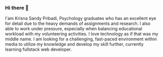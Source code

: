 ### Hi there 👋
I'am Krisna Sandy Pribadi, Psychology graduates who has an excellent eye for detail due to the heavy demands of assignments and research. I also able to work under pressure, especially when balancing educational workload with my volunteering activities. I love technology as if that was my middle name. I am looking for a challenging, fast-paced environment within media to utilize my knowledge and develop my skill further, currently learning fullstack web developer.

<!--
**Metapanzer/Metapanzer** is a ✨ _special_ ✨ repository because its `README.md` (this file) appears on your GitHub profile.

Here are some ideas to get you started:

- 🔭 I’m currently working on ...
- 🌱 I’m currently learning ...
- 👯 I’m looking to collaborate on ...
- 🤔 I’m looking for help with ...
- 💬 Ask me about ...
- 📫 How to reach me: ...
- 😄 Pronouns: ...
- ⚡ Fun fact: ...
-->
